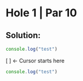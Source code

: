 # Hole 1 | Par 10

## Solution:

```js
console.log("test")
```

[ ] <- Cursor starts here

```js
console.log("test")
```

